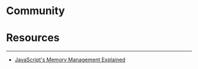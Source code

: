 # Community
# Resources
---
* [JavaScript's Memory Management Explained](https://felixgerschau.com/javascript-memory-management/)